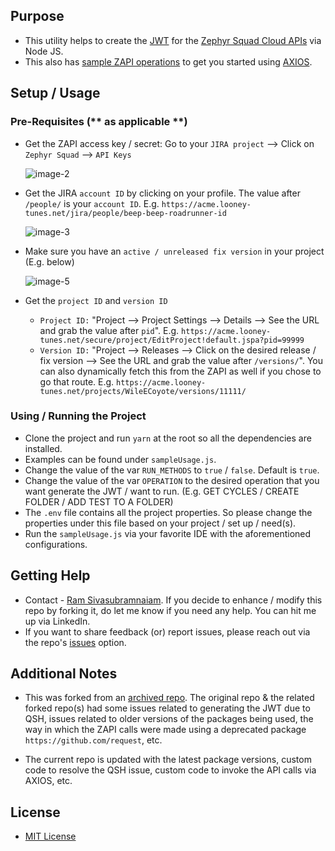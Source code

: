 ## Purpose

- This utility helps to create the [JWT](https://developer.atlassian.com/cloud/jira/platform/understanding-jwt-for-connect-apps/) for the [Zephyr Squad Cloud APIs](https://zephyrsquad.docs.apiary.io/) via Node JS.
- This also has [sample ZAPI operations](https://zephyrsquad.docs.apiary.io/#) to get you started using [AXIOS](https://axios-http.com/docs/intro).

## Setup / Usage

### Pre-Requisites (** as applicable **)

- Get the ZAPI access key / secret: Go to your `JIRA project` --> Click on `Zephyr Squad` -->  `API Keys`



    ![image-2](https://github.com/sramgn/jira_zephyr_squad_zapi_nodejs_with_jwt_generator_and_axios/assets/7971131/59489f61-8e1b-4514-b91a-57aa8ef15626)

- Get the JIRA `account ID` by clicking on your profile. The value after `/people/` is your `account ID`. E.g. `https://acme.looney-tunes.net/jira/people/beep-beep-roadrunner-id`



    ![image-3](https://github.com/sramgn/jira_zephyr_squad_zapi_nodejs_with_jwt_generator_and_axios/assets/7971131/c62bbdb5-0683-4df8-b527-a16cbd28f5bb)

- Make sure you have an `active / unreleased fix version` in your project (E.g. below)


    ![image-5](https://github.com/sramgn/jira_zephyr_squad_zapi_nodejs_with_jwt_generator_and_axios/assets/7971131/3ee109f5-5652-4eb8-935b-6f6442310743)

- Get the `project ID` and `version ID`
    - `Project ID:` "Project --> Project Settings --> Details --> See the URL and grab the value after `pid`". E.g. `https://acme.looney-tunes.net/secure/project/EditProject!default.jspa?pid=99999`
    - `Version ID:` "Project --> Releases --> Click on the desired release / fix version --> See the URL and grab the value after `/versions/`". You can also dynamically fetch this from the ZAPI as well if you chose to go that route. E.g. `https://acme.looney-tunes.net/projects/WileECoyote/versions/11111/`

### Using / Running the Project

- Clone the project and run `yarn` at the root so all the dependencies are installed.
- Examples can be found under `sampleUsage.js`.
- Change the value of the var `RUN_METHODS` to `true` / `false`. Default is `true`.
- Change the value of the var `OPERATION` to the desired operation that you want generate the JWT / want to run. (E.g. GET CYCLES / CREATE FOLDER / ADD TEST TO A FOLDER)
- The `.env` file contains all the project properties. So please change the properties under this file based on your project / set up / need(s).
- Run the `sampleUsage.js` via your favorite IDE with the aforementioned configurations.

## Getting Help

- Contact - [Ram Sivasubramnaiam](https://www.linkedin.com/in/ramgopalsivasubramaniam/). If you decide to enhance / modify this repo by forking it, do let me know if you need any help. You can hit me up via LinkedIn.
- If you want to share feedback (or) report issues, please reach out via the repo's [issues](https://github.com/sramgn/jira_zephyr_squad_zapi_nodejs_with_jwt_generator_and_axios/issues) option.

 ## Additional Notes

 - This was forked from an [archived repo](https://github.com/zephyrdeveloper/zapi_nodejs). The original repo & the related forked repo(s) had some issues related to generating the JWT due to QSH, issues related to older versions of the packages being used, the way in which the ZAPI calls were made using a deprecated package `https://github.com/request`, etc.

- The current repo is updated with the latest package versions, custom code to resolve the QSH issue, custom code to invoke the API calls via AXIOS, etc.

## License

 - [MIT License](https://github.com/sramgn/jira_zephyr_squad_zapi_nodejs_with_jwt_generator_and_axios/tree/main?tab=MIT-1-ov-file)
 
